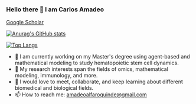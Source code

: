 ### Hello there 👋  I am Carlos Amadeo
[Google Scholar](https://scholar.google.com/citations?user=5SsaCjsAAAAJ&hl=e)

[![Anurag's GitHub stats](https://github-readme-stats.vercel.app/api?username=CarlosAmadeo7&show_icons=true&theme=radical)](https://github.com/CarlosAmadeo7/github-readme-stats&show_icons=true&theme=radical)

[![Top Langs](https://github-readme-stats.vercel.app/api/top-langs/?username=CarlosAmadeo7&layout=compact&theme=radical)](https://github.com/CarlosAmadeo7/github-readme-stats&layout=compact&theme=radical)


- 🔭 I am currently working on my Master's degree using agent-based and mathematical modeling to study hematopoietic stem cell dynamics. 
- 🌱 My research interests span the fields of omics, mathematical modeling, immunology, and more. 
- 👯 I would love to meet, collaborate, and keep learning about different biomedical and biological fields.
- 📫 How to reach me: amadeoalfaroquinde@gmail.com



